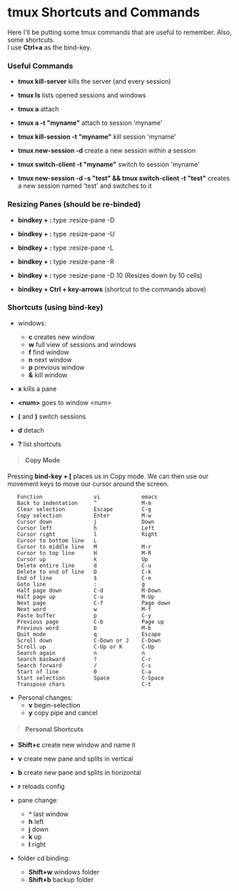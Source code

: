 # tmux Shortcuts and Commands

Here I'll be putting some tmux commands that are useful to remember. Also, some shortcuts. <br />
I use **Ctrl+a** as the bind-key.

### Useful Commands

* **tmux kill-server** kills the server (and every session)

* **tmux ls** lists opened sessions and windows

* **tmux a** attach

* **tmux a -t "myname"** attach to session 'myname'

* **tmux kill-session -t "myname"** kill session 'myname'

* **tmux new-session -d** create a new session within a session

* **tmux switch-client -t "myname"** switch to session 'myname'

* **tmux new-session -d -s "test" && tmux switch-client -t "test"** creates a new session named 'test' and switches to it

### Resizing Panes (should be re-binded)

* **bindkey + :** type :resize-pane -D

* **bindkey + :** type :resize-pane -U

* **bindkey + :** type :resize-pane -L

* **bindkey + :** type :resize-pane -R

* **bindkey + :** type :resize-pane -D 10 (Resizes down by 10 cells)

* **bindkey + Ctrl + key-arrows** (shortcut to the commands above)

### Shortcuts (using bind-key)

* windows:
  - **c** creates new window
  - **w** full view of sessions and windows
  - **f** find window
  - **n** next window
  - **p** previous window
  - **&** kill window

* **x** kills a pane

* **\<num>** goes to window \<num>

* **(** and **)** switch sessions

* **d** detach

* **?** list shortcuts

>#### Copy Mode
Pressing **bind-key + [** places us in Copy mode. We can then use our movement keys to move our cursor around the screen.
```
   Function                vi             emacs
   Back to indentation     ^              M-m
   Clear selection         Escape         C-g
   Copy selection          Enter          M-w
   Cursor down             j              Down
   Cursor left             h              Left
   Cursor right            l              Right
   Cursor to bottom line   L
   Cursor to middle line   M              M-r
   Cursor to top line      H              M-R
   Cursor up               k              Up
   Delete entire line      d              C-u
   Delete to end of line   D              C-k
   End of line             $              C-e
   Goto line               :              g
   Half page down          C-d            M-Down
   Half page up            C-u            M-Up
   Next page               C-f            Page down
   Next word               w              M-f
   Paste buffer            p              C-y
   Previous page           C-b            Page up
   Previous word           b              M-b
   Quit mode               q              Escape
   Scroll down             C-Down or J    C-Down
   Scroll up               C-Up or K      C-Up
   Search again            n              n
   Search backward         ?              C-r
   Search forward          /              C-s
   Start of line           0              C-a
   Start selection         Space          C-Space
   Transpose chars                        C-t
```

* Personal changes:
  - **v** begin-selection
  - **y** copy pipe and cancel

>#### Personal Shortcuts

* **Shift+c** create new window and name it

* **v** create new pane and splits in vertical

* **b** create new pane and splits in horizontal

* **r** reloads config

* pane change:
  - **^** last window
  - **h** left
  - **j** down
  - **k** up
  - **l** right

* folder cd binding:
  - **Shift+w** windows folder
  - **Shift+b** backup folder
